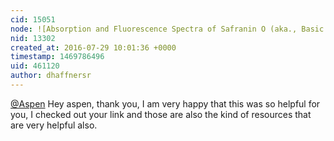 ```yaml
---
cid: 15051
node: ![Absorption and Fluorescence Spectra of Safranin O (aka., Basic Red #2)](../notes/dhaffnersr/07-20-2016/absorption-and-fluorescence-spectra-of-safranin-o-aka-basic-red-2)
nid: 13302
created_at: 2016-07-29 10:01:36 +0000
timestamp: 1469786496
uid: 461120
author: dhaffnersr
---
```


[@Aspen](/profile/Aspen) Hey aspen, thank you, I am very happy that this was so helpful for you, I checked out your link and those are also the kind of resources that are very helpful also.